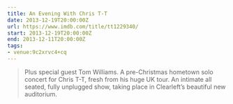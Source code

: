 ```yaml
---
title: An Evening With Chris T-T
date: 2013-12-19T20:00:00Z
url: https://www.imdb.com/title/tt1229340/
start: 2013-12-19T20:00:00Z
end: 2013-12-11T20:00:00Z
tags:
- venue:9c2xrvc4+cq
---
```

> Plus special guest Tom Williams. A pre-Christmas hometown solo concert for Chris T-T, fresh from his huge UK tour. An intimate all seated, fully unplugged show, taking place in Clearleft’s beautiful new auditorium.
